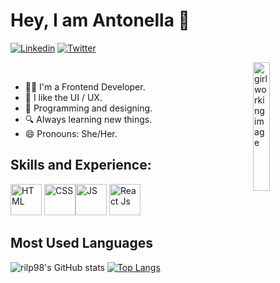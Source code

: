 # Hey, I am Antonella 👋

[![Linkedin](https://img.shields.io/badge/-LinkedIn-blue?style=flat&logo=Linkedin&logoColor=white)](https://www.linkedin.com/in/paola-anttonela-rossi-querales/)
[![Twitter](https://img.shields.io/badge/-Twitter-blue?style=flat&logo=Twitter&logoColor=white)](https://twitter.com/Paola94331726)

<div>
<img src="https://media0.giphy.com/media/paTz7UZbPfTZFRYnnB/giphy.gif" alt="girl working image" align="right" style="width:23%;">
<div align="left"><br/>
  
- 👩‍💻 I'm a Frontend Developer.
- 🎨 I like the UI / UX.    
- 🌟 Programming and designing. 
- 🔍 Always learning new things.
- 😄 Pronouns: She/Her.
  
</div>
</div>

## Skills and Experience:
 <img src="https://media.giphy.com/media/XAxylRMCdpbEWUAvr8/giphy.gif" alt="HTML" width="50px" /> <img src="https://media.giphy.com/media/fsEaZldNC8A1PJ3mwp/giphy.gif" alt="CSS" width="50px" /><img src="https://media.giphy.com/media/ln7z2eWriiQAllfVcn/giphy.gif" alt="JS" width="50px" /> <img src="https://media4.giphy.com/media/eNAsjO55tPbgaor7ma/giphy.gif?cid=ecf05e47uhn31s8455xtiy6brb0kdm2ygi4v78g1p92k1qdx&amp;rid=giphy.gif&amp;ct=s" alt="React Js" width= "50px" />

## Most Used Languages
![rilp98's GitHub stats](https://github-readme-stats.vercel.app/api?username=rilp98&show_icons=true&theme=default)
[![Top Langs](https://github-readme-stats.vercel.app/api/top-langs/?username=rilp98&layout=compact)](https://github.com/klaryon/github-readme-stats)






  

